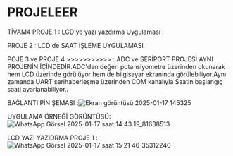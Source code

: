 # PROJELEER
 TİVAM4
PROJE 1 : LCD'ye yazı yazdırma Uygulaması :

PROJE 2 : LCD'de SAAT İŞLEME UYGULAMASI :


POJE 3 ve PROJE 4 >>>>>>>>>>>           :
ADC ve SERİPORT PROJESİ AYNI PROJENİN İÇİNDEDİR.ADC'den  değeri potansiyometre üzerinden  okunarak hem LCD üzerinde görülüyor hem de bilgisayar ekranında görülebiliyor.Aynı zamanda UART serihaberleşme üzerinden COM kanalıyla Saatin başlangıç saati ayarlanabiliyor.. 
 
BAĞLANTI PİN ŞEMASI  :![Ekran görüntüsü 2025-01-17 145325](https://github.com/user-attachments/assets/c7df1290-4510-48dd-9e66-f2e020ab8062)

UYGULAMA ÖRNEĞİ GÖRÜNTÜSÜ:![WhatsApp Görsel 2025-01-17 saat 14 43 19_81638513](https://github.com/user-attachments/assets/72fa5e54-718b-416b-9dfc-e2bd3fc72225)

LCD YAZI YAZIDRMA  PROJE 1 :  ![WhatsApp Görsel 2025-01-17 saat 15 21 46_35312240](https://github.com/user-attachments/assets/2131f873-a6e0-4373-982e-427582df9252)

